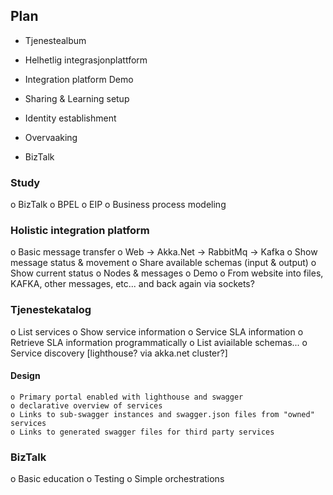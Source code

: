 ﻿

## Plan

  - Tjenestealbum
  - Helhetlig integrasjonplattform
  - Integration platform Demo
  - Sharing & Learning setup

  - Identity establishment
  - Overvaaking
  - BizTalk



### Study

  o BizTalk
  	o BPEL
  o EIP
  o Business process modeling



### Holistic integration platform

  o Basic message transfer
  	o Web -> Akka.Net -> RabbitMq -> Kafka
  o Show message status & movement
  o Share available schemas (input & output)
  o Show current status
  	o Nodes & messages
  o Demo
  	o From website into files, KAFKA, other messages, etc... and back again via sockets?



### Tjenestekatalog

   o List services
   o Show service information
   o Service SLA information
   o Retrieve SLA information programmatically
   o List aviailable schemas...
   o Service discovery [lighthouse? via akka.net cluster?]




#### Design

	o Primary portal enabled with lighthouse and swagger
	o declarative overview of services
	o Links to sub-swagger instances and swagger.json files from "owned" services
	o Links to generated swagger files for third party services



### BizTalk


  o Basic education
  o Testing
  o Simple orchestrations
